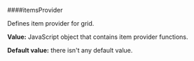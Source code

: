 ﻿####itemsProvider
    
Defines item provider for grid.

**Value:** JavaScript object that contains item provider functions.

**Default value:** there isn't any default value.


